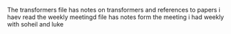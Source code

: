 The transformers file has notes on transformers and references to papers i haev read 
the weekly meetingd file has notes form the meeting i had weekly with soheil and luke
